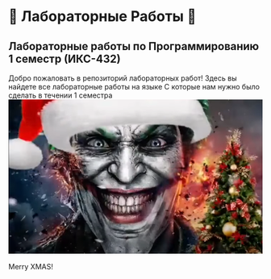 # 🎄 Лабораторные Работы 🎄


## Лабораторные работы по Программированию 1 семестр (ИКС-432)

Добро пожаловать в репозиторий лабораторных работ! Здесь вы найдете все лабораторные работы на языке С которые нам нужно было сделать в течении 1 семестра 
![С новым 2025 годом!](https://github.com/nevertoomuch/programmirovanie-C/blob/main/christmaspresent)

Merry XMAS!

